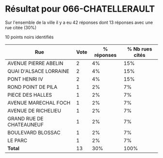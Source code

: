 # Résultat pour 066-CHATELLERAULT

Sur l'ensemble de la ville il y a eu 42 réponses dont 13 réponses avec une rue citée (30%)

10 points noirs identifiés

| Rue | Vote | % réponses | % Nb rues cités|
|-----|------|------------|----------------|
| AVENUE PIERRE ABELIN | 2 | 4% | 15%|
| QUAI D'ALSACE LORRAINE | 2 | 4% | 15%|
| PONT HENRI IV | 2 | 4% | 15%|
| ROND POINT DE PILA | 1 | 2% | 7%|
| PIECE DES HALLES | 1 | 2% | 7%|
| AVENUE MARECHAL FOCH | 1 | 2% | 7%|
| AVENUE DE RICHELIEU | 1 | 2% | 7%|
| GRAND RUE DE CHATEAUNEUF | 1 | 2% | 7%|
| BOULEVARD BLOSSAC | 1 | 2% | 7%|
| LE PARC | 1 | 2% | 7%|
| **Total** | 13 | 30% | 100%|
